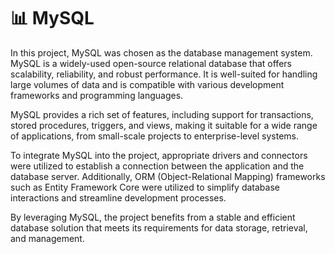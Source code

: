 # 📊 MySQL

In this project, MySQL was chosen as the database management system. MySQL is a widely-used open-source relational database that offers scalability, reliability, and robust performance. It is well-suited for handling large volumes of data and is compatible with various development frameworks and programming languages.

MySQL provides a rich set of features, including support for transactions, stored procedures, triggers, and views, making it suitable for a wide range of applications, from small-scale projects to enterprise-level systems.

To integrate MySQL into the project, appropriate drivers and connectors were utilized to establish a connection between the application and the database server. Additionally, ORM (Object-Relational Mapping) frameworks such as Entity Framework Core were utilized to simplify database interactions and streamline development processes.

By leveraging MySQL, the project benefits from a stable and efficient database solution that meets its requirements for data storage, retrieval, and management.
